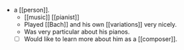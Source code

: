 - a [[person]].
  - [[music]] [[pianist]]
  - Played [[Bach]] and his own [[variations]] very nicely.
  - Was very particular about his pianos.
  - [ ] Would like to learn more about him as a [[composer]].

